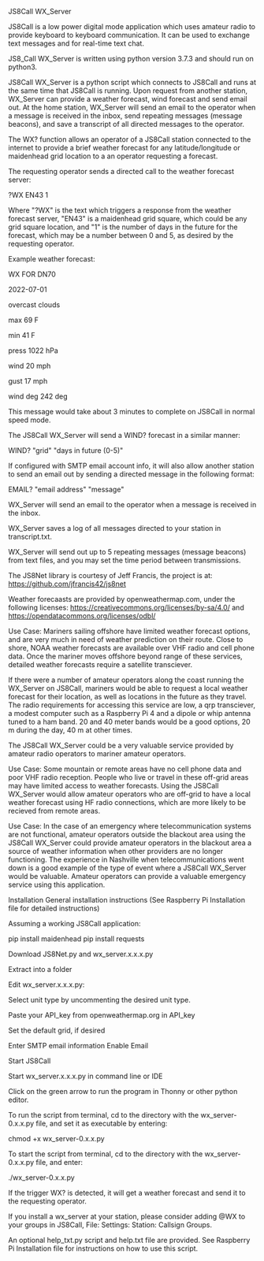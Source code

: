 JS8Call WX_Server 

JS8Call is a low power digital mode application which uses amateur radio to provide keyboard to keyboard communication. It can be used to exchange text messages and for real-time text chat. 

JS8_Call WX_Server is written using python version 3.7.3 and should run on python3.

JS8Call WX_Server is a python script which connects to JS8Call and runs at the same time that JS8Call is running.  Upon request from another station, WX_Server can provide a weather forecast, wind forecast and send email out.  At the home station, WX_Server will send an email to the operator when a message is received in the inbox, send repeating messages (message beacons), and save a transcript of all directed messages to the operator. 

The WX? function allows an operator of a JS8Call station connected to the internet to provide a brief weather forecast for any latitude/longitude or maidenhead grid location to a an operator requesting a forecast.

The requesting operator sends a directed call to the weather forecast server:

?WX EN43 1

Where "?WX" is the text which triggers a response from the weather forecast server, "EN43" is a maidenhead grid square, which could be any grid square location, and "1" is the number of days in the future for the forecast, which may be a number between 0 and 5, as desired by the requesting operator.

Example weather forecast:

WX FOR DN70

2022-07-01

overcast clouds

max 69 F

min 41 F

press 1022 hPa

wind 20 mph

gust 17 mph

wind deg 242 deg

This message would take about 3 minutes to complete on JS8Call in normal speed mode.

The JS8Call WX_Server will send a WIND? forecast in a similar manner:

WIND? "grid" "days in future (0-5)"

If configured with SMTP email account info, it will also allow another station to send an email out by sending a directed message in the following format:

EMAIL? "email address" "message" 

WX_Server will send an email to the operator when a message is received in the inbox.

WX_Server saves a log of all messages directed to your station in transcript.txt.

WX_Server will send out up to 5 repeating messages (message beacons) from text files, and you may set the time period between transmissions.

The JS8Net library is courtesy of Jeff Francis, the project is at: https://github.com/jfrancis42/js8net

Weather forecaasts are provided by openweathermap.com, under the following licenses: https://creativecommons.org/licenses/by-sa/4.0/ and https://opendatacommons.org/licenses/odbl/

Use Case: Mariners sailing offshore have limited weather forecast options, and are very much in need of weather prediction on their route.  Close to shore, NOAA weather forecasts are available over VHF radio and cell phone data.  Once the mariner moves offshore beyond range of these services, detailed weather forecasts require a satellite transciever.  

If there were a number of amateur operators along the coast running the WX_Server on JS8Call, mariners would be able to request a local weather forecast for their location, as well as locations in the future as they travel.  The radio requirements for accessing this service are low, a qrp transciever, a modest computer such as a Raspberry Pi 4 and a dipole or whip antenna tuned to a ham band.  20 and 40 meter bands would be a good options, 20 m during the day, 40 m at other times.

The JS8Call WX_Server could be a very valuable service provided by amateur radio operators to mariner amateur operators.

Use Case: Some mountain or remote areas have no cell phone data and poor VHF radio reception. People who live or travel in these off-grid areas may have limited access to weather forecasts.  Using the JS8Call WX_Server would allow amateur operators who are off-grid to have a local weather forecast using HF radio connections, which are more likely to be recieved from remote areas.

Use Case: In the case of an emergency where telecommunication systems are not functional, amateur operators outside the blackout area using the JS8Call WX_Server could provide amateur operators in the blackout area a source of weather information when other providers are no longer functioning.  The experience in Nashville when telecommunications went down is a good example of the type of event where a JS8Call WX_Server would be valuable. Amateur operators can provide a valuable emergency service using this application.

Installation
General installation instructions
(See Raspberry Pi Installation file for detailed instructions)

Assuming a working JS8Call application:

pip install maidenhead
pip install requests

Download JS8Net.py and wx_server.x.x.x.py

Extract into a folder

Edit wx_server.x.x.x.py:

Select unit type by uncommenting the desired unit type.

Paste your API_key from openweathermap.org in API_key

Set the default grid, if desired 

Enter SMTP email information
Enable Email

Start JS8Call

Start wx_server.x.x.x.py in command line or IDE

Click on the green arrow to run the program in Thonny or other python editor. 

To run the script from terminal, cd to the directory with the wx_server-0.x.x.py file, and set it as executable by entering:

chmod +x wx_server-0.x.x.py

To start the script from terminal, cd to the directory with the wx_server-0.x.x.py file, and enter:

./wx_server-0.x.x.py

If the trigger WX? is detected, it will get a weather forecast and send it to the requesting operator.

If you install a wx_server at your station, please consider adding @WX to your groups in JS8Call, File: Settings: Station: Callsign Groups.

An optional help_txt.py script and help.txt file are provided.  See Raspberry Pi Installation file for instructions on how to use this script.
